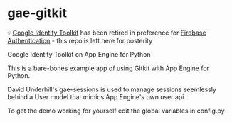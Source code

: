 gae-gitkit
==========

:skull: [Google Identity Toolkit](https://developers.google.com/identity/toolkit/) has been retired in preference for [Firebase Authentication](https://firebase.google.com/docs/auth/) - this repo is left here for posterity

Google Identity Toolkit on App Engine for Python

This is a bare-bones example app of using Gitkit with App Engine for Python.

David Underhill's gae-sessions is used to manage sessions seemlessly behind a User model that mimics App Engine's own user api.

To get the demo working for yourself edit the global variables in config.py
